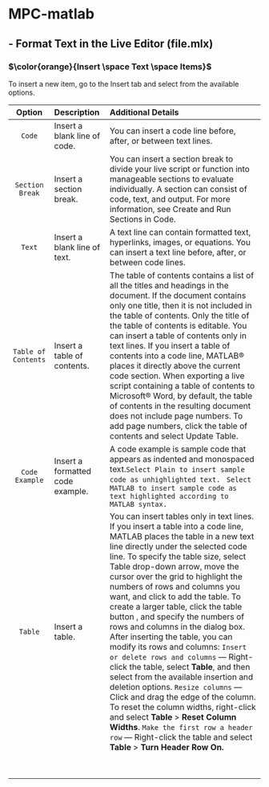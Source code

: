 # MPC-matlab
## - Format Text in the Live Editor (file.mlx)
### $\color{orange}{Insert \space Text \space Items}$
<p>To insert a new item, go to the Insert tab and select from the available options.</p>

| Option | Description | Additional Details |
|:--------:|:-------------|:--------------------|
|`Code`|Insert a blank line of code.|You can insert a code line before, after, or between text lines.|
|`Section Break`|Insert a section break.|You can insert a section break to divide your live script or function into manageable sections to evaluate individually. A section can consist of code, text, and output. For more information, see Create and Run Sections in Code.|
| `Text`  |    Insert a blank line of text.         |     A text line can contain formatted text, hyperlinks, images, or equations. You can insert a text line before, after, or between code lines.               |
|   `Table of Contents`     |      Insert a table of contents.       |  The table of contents contains a list of all the titles and headings in the document. If the document contains only one title, then it is not included in the table of contents. Only the title of the table of contents is editable. You can insert a table of contents only in text lines. If you insert a table of contents into a code line, MATLAB® places it directly above the current code section. When exporting a live script containing a table of contents to Microsoft® Word, by default, the table of contents in the resulting document does not include page numbers. To add page numbers, click the table of contents and select Update Table.              |
|    `Code Example`    |   Insert a formatted code example.          |      A code example is sample code that appears as indented and monospaced text.`Select Plain to insert sample code as unhighlighted text.` ` Select MATLAB to insert sample code as text highlighted according to MATLAB syntax.`              |
|   `Table`     |   Insert a table.          |       You can insert tables only in text lines. If you insert a table into a code line, MATLAB places the table in a new text line directly under the selected code line. To specify the table size, select Table drop-down arrow, move the cursor over the grid to highlight the numbers of rows and columns you want, and click to add the table. To create a larger table, click the table button , and specify the numbers of rows and columns in the dialog box. After inserting the table, you can modify its rows and columns: `Insert or delete rows and columns` — Right-click the table, select **Table**, and then select from the available insertion and deletion options. `Resize columns` — Click and drag the edge of the column. To reset the column widths, right-click and select **Table** > **Reset Column Widths**. `Make the first row a header row` — Right-click the table and select **Table** > **Turn Header Row On.**             |
|        |             |                    |
|        |             |                    |
|        |             |                    |
|        |             |                    |
|        |             |                    |
|        |             |                    |
|        |             |                    |
|        |             |                    |